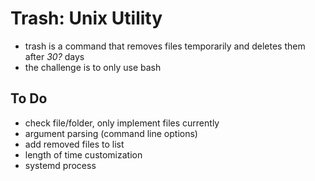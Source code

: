 # Trash: Unix Utility
 - trash is a command that removes files temporarily and deletes them after *30?* days
 - the challenge is to only use bash

## To Do
 - check file/folder, only implement files currently
 - argument parsing (command line options)
 - add removed files to list
 - length of time customization
 - systemd process

